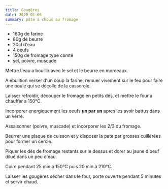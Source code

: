 ```yaml
---
title: Gougères
date: 2020-01-05
summary: pâte à choux au fromage
---
```


* 160g de farine
* 80g de beurre
* 20cl d'eau
* 4 oeufs
* 150g de fromage type comté
* sel, poivre, muscade


Mettre l'eau a bouillir avec le sel et le beurre en morceaux.

A ébulition verser d'un coup la farine, remuer vivement sur le feu pour faire une boule qui se décolle de la casserole.

Laisser refroidir, découper le fromage en petits dés, et mettre le four a chauffer a 150°C.

Incorporer energiquement les oeufs **un par un** apres les avoir battus dans un verre.

Assaisonner (poivre, muscade) et incorporer les 2/3 du fromage.

Beurrer une plaque de cuisson et y disposer la pate par grosses cuillèrées pour former un cercle.

Piquer les dés de fromage restants sur le dessus et dorer au jaune d'oeuf dilué dans un peu d'eau.

Cuire pendant 25 min a 150°C puis 20 min a 210°C.

Laisser les gougères sécher dans le four, porte ouverte pendant 5 minutes et servir chaud.

